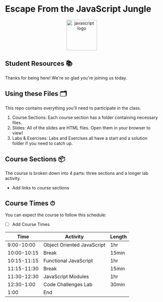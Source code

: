 # Escape From the JavaScript Jungle

<p align="center">
<img src="https://upload.wikimedia.org/wikipedia/commons/thumb/6/6a/JavaScript-logo.png/600px-JavaScript-logo.png" width="100" alt="javascript logo"/>
</p>

## Student Resources 📚

Thanks for being here! We're so glad you're joining us today.

## Using these Files 🗂

This repo contains everything you'll need to participate in the class.

1. Course Sections: Each course section has a folder containing necessary files.
2. Slides: All of the slides are HTML files. Open them in your browser to view!
3. Labs & Exercises: Labs and Exercises all have a start and a solution folder if you need to catch up.

## Course Sections 📦

The course is broken down into 4 parts: three sections and a longer lab activity.

- Add links to course sections

## Course Times ⏱

You can expect the course to follow this schedule:

- [ ] Add Course Times

| Time        | Activity | Length |
| ----------- | ---------------------------| ------ |
| 9:00-10:00  | Object Oriented JavaScript | 1hr    |
| 10:00-10:15 | Break        | 15min  |
| 10:15-11:15 | Functional JavaScript         | 1hr    |
| 11:15-11:30 | Break        | 15min  |
| 11:30-12:30 | JavaScript Modules         | 1hr    |
| 12:30-1:00  | Code Challenges Lab         | 30min  |
| 1:00        | End         |        |
